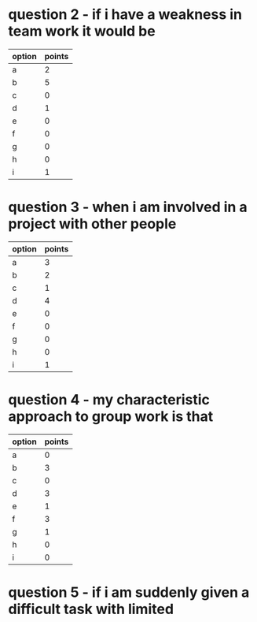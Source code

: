# question 2 - if i have a weakness in team work it would be
| option | points |
| ------ | ------ |
| a      | 2      |
| b      | 5      |
| c      | 0      |
| d      | 1      |
| e      | 0      |
| f      | 0      |
| g      | 0      |
| h      | 0      | 
| i      | 1      |

# question 3 - when i am involved in a project with other people
| option | points |
| ------ | ------ |
| a      | 3      |
| b      | 2      |
| c      | 1      |
| d      | 4      |
| e      | 0      |
| f      | 0      |
| g      | 0      |
| h      | 0      |
| i      | 1      | 

# question 4 - my characteristic approach to group work is that
| option | points |
| ------ | ------ |
| a      | 0      |
| b      | 3      |
| c      | 0      |
| d      | 3      |
| e      | 1      |
| f      | 3      |
| g      | 1      |
| h      | 0      |
| i      | 0      |

# question 5 - if i am suddenly given a difficult task with limited 
